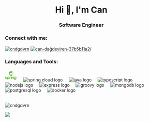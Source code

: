 
<h1 align="center">Hi 👋, I'm Can</h1>
<h3 align="center">Software Engineer</h3>

<h3 align="left">Connect with me:</h3>
<p align="left">
  <a href="https://www.hackerrank.com/cndgdvrn" target="blank"><img align="center" src="https://raw.githubusercontent.com/rahuldkjain/github-profile-readme-generator/master/src/images/icons/Social/hackerrank.svg" alt="cndgdvrn" height="40" width="50" /></a>
  <a href="https://linkedin.com/in/can-dağdeviren-37b5b11a2/" target="blank"><img align="center" src="https://raw.githubusercontent.com/rahuldkjain/github-profile-readme-generator/master/src/images/icons/Social/linked-in-alt.svg" alt="can-dağdeviren-37b5b11a2/" height="40" width="50" /></a>
</p>

<h3 align="left">Languages and Tools:</h3>

<div align="left">
  
  <img src="https://github.com/devicons/devicon/blob/v2.16.0/icons/spring/spring-original-wordmark.svg" height="40" alt="spring logo"  />
  <img width="12" />
  <img src="https://avatars.githubusercontent.com/u/7815877?s=200&v=4" height="40" alt="spring cloud logo" />
  <img width="12" />
  <img src="https://cdn.jsdelivr.net/gh/devicons/devicon/icons/java/java-original.svg" height="40" alt="java logo"  />
  <img width="12" />
  <img src="https://cdn.jsdelivr.net/gh/devicons/devicon/icons/typescript/typescript-original.svg" height="40" alt="typescript logo"  />
  <img width="12" />
  <img src="https://cdn.jsdelivr.net/gh/devicons/devicon/icons/nodejs/nodejs-original.svg" height="40" alt="nodejs logo"  />
  <img width="12" />
  <img src="https://img.shields.io/badge/Express-000000?logo=express&logoColor=white&style=for-the-badge" height="40" alt="express logo"  />
  <img width="12" />
  
  <img src="https://cdn.jsdelivr.net/gh/devicons/devicon/icons/groovy/groovy-original.svg" height="40" alt="groovy logo"  />
  <img width="12" />
  <img src="https://cdn.jsdelivr.net/gh/devicons/devicon/icons/mongodb/mongodb-original.svg" height="40" alt="mongodb logo"  />
  <img width="12" />
  <img src="https://cdn.jsdelivr.net/gh/devicons/devicon/icons/postgresql/postgresql-original.svg" height="40" alt="postgresql logo"  />
  <img width="12" />
  <img src="https://cdn.jsdelivr.net/gh/devicons/devicon/icons/docker/docker-original.svg" height="40" alt="docker logo"  />
  <img width="12" />
  <img src="https://i0.wp.com/dotsandbrackets.com/wp-content/uploads/2016/11/rabbitmq.jpg?resize=940%2C465&ssl=1" height="40" alt=""  />

 
</div>

<br/> 

<p><img align="center" src="https://github-readme-streak-stats.herokuapp.com/?user=cndgdvrn&" alt="cndgdvrn" /></p>

<div align="left">
  <img src="https://profile-counter.glitch.me/cndgdvrn/count.svg?"  />
</div>




